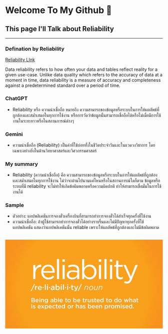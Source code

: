 # Welcome To My Github 🌈
## This page I'll Talk about Reliability
---
### Defination by Reliability
[Reliability LInk](https://www.montecarlodata.com/blog-what-is-data-reliability/?utm_source=chatgpt.com)

Data reliability refers to how often your data and tables reflect reality for a given use-case. Unlike data quality which refers to the accuracy of data at a moment in time, data reliability is a measure of accuracy and completeness against a predetermined standard over a period of time.

### ChatGPT
- Reliability หรือ ความน่าเชื่อถือ หมายถึง ความสามารถของข้อมูลหรือระบบในการให้ผลลัพธ์ที่ถูกต้องและสม่ำเสมอในทุกการใช้งาน หรือการวัดว่าข้อมูลนั้นสามารถเชื่อถือได้หรือไม่เมื่อมีการใช้งานในระยะยาวหรือในสถานการณ์ต่างๆ

### Gemini
- ความน่าเชื่อถือ (Reliability) เป็นคำที่ใช้บ่อยทั้งในชีวิตประจำวันและในแวดวงวิชาการ โดยเฉพาะอย่างยิ่งในด้านวิทยาศาสตร์และวิศวกรรมศาสตร์

### My summary
- Reliability (ความน่าเชื่อถือ) คือ ความสามารถของข้อมูลหรือระบบในการให้ผลลัพธ์ที่ถูกต้องและสม่ำเสมอในทุกการใช้งาน ไม่ว่าจะผ่านไปนานแค่ไหนหรือในสถานการณ์ใดก็ตาม ข้อมูลหรือระบบที่มี reliability จะไม่ทำให้เกิดข้อผิดพลาดหรือความผิดปกติ ทำให้สามารถเชื่อมั่นในการใช้งานได้

### Sample
- ตัวอย่าง: แอปพลิเคชันการจองตั๋วเครื่องบินที่สามารถทำการจองตั๋วได้สำเร็จทุกครั้งที่ใช้งาน
- ความน่าเชื่อถือ: ถ้าผู้ใช้สามารถทำการจองตั๋วได้อย่างราบรื่นและไม่มีปัญหาทุกครั้งที่ใช้แอปพลิเคชัน แสดงว่าแอปพลิเคชันนั้น reliable เพราะให้ผลลัพธ์ที่ถูกต้องและไม่มีข้อผิดพลาด

![Alt text](mypicture/Reliability.jpeg)
---

